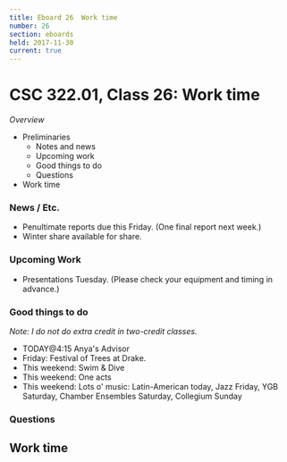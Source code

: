 ```yaml
---
title: Eboard 26  Work time
number: 26
section: eboards
held: 2017-11-30
current: true
---
```

CSC 322.01, Class 26:  Work time
================================

_Overview_

* Preliminaries
    * Notes and news
    * Upcoming work
    * Good things to do
    * Questions
* Work time

### News / Etc.

* Penultimate reports due this Friday.  (One final report next week.)
* Winter share available for share.

### Upcoming Work

* Presentations Tuesday.
  (Please check your equipment and timing in advance.)

### Good things to do

_Note: I do not do extra credit in two-credit classes._

* TODAY@4:15 Anya's Advisor
* Friday: Festival of Trees at Drake.
* This weekend: Swim & Dive
* This weekend: One acts
* This weekend: Lots o' music: Latin-American today, Jazz Friday, 
  YGB Saturday, Chamber Ensembles Saturday, Collegium Sunday

### Questions

Work time
---------

